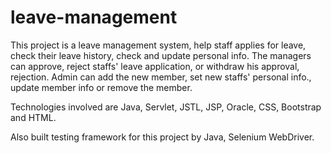 # leave-management
This project is a leave management system, help staff applies for leave, check their leave history, check and update personal info.  The managers can approve, reject staffs' leave application, or withdraw his approval, rejection.  Admin can add the new member, set new staffs' personal info., update member info or remove the member.

Technologies involved are Java,  Servlet, JSTL, JSP,  Oracle, CSS, Bootstrap and HTML.

Also built testing framework for this project by Java, Selenium WebDriver. 

